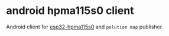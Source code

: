 # android hpma115s0 client

Android client for [esp32-hpma115s0](https://github.com/kike-canaries/esp32-hpma115s0) and `polution map` publisher.
